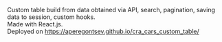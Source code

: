 Сustom table build from data obtained via API, search, pagination, saving data to session, custom hooks.</br>
Made with React.js.</br>
Deployed on https://aperegontsev.github.io/cra_cars_custom_table/
